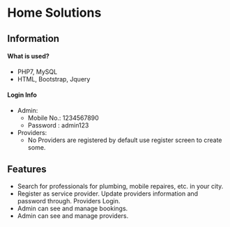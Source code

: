 # Home Solutions


## Information

#### What is used?
- PHP7, MySQL
- HTML, Bootstrap, Jquery

#### Login Info
- Admin:
  - Mobile No.: 1234567890
  - Password  : admin123
- Providers:
    - No Providers are registered by default use register screen to create
      some.


## Features
- Search for professionals for plumbing, mobile repaires, etc. in your city.
- Register as service provider. Update providers information and password
  through.
  Providers Login.
- Admin can see and manage bookings.
- Admin can see and manage providers.
